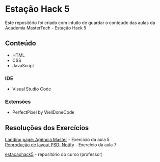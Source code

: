 # Estação Hack 5
Este repositório foi criado com intuito de guardar o conteúdo das aulas da Academia MasterTech - Estação Hack 5

## Conteúdo
* HTML
* CSS
* JavaScript

### IDE
* Visual Studio Code

### Extensões
* PerfectPixel by WellDoneCode

## Resoluções dos Exercícios
[Landing page: Agência Master](https://github.com/eliseak/agenciaMaster) - Exercício da aula 5  
[Reprodução de layout PSD: Notify](https://github.com/eliseak/eh-notify) - Exercício da aula 7  
  
[estacaohack5](https://github.com/estacaohack5) - repositório do curso (professor)

